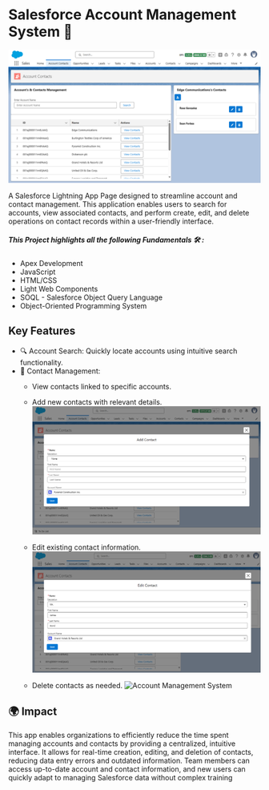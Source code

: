 # Salesforce Account Management System 🧩

![Account Management System](https://github.com/jamy155/SF_Account-Management-System/blob/a148e144df7ed68217b300754fe1522e466b39ea/snapshots/Account_Contacts_View.png)

A Salesforce Lightning App Page designed to streamline account and contact management. This application enables users to search for accounts, view associated contacts, and perform create, edit, and delete operations on contact records within a user-friendly interface.

##### This Project highlights all the following Fundamentals 🛠️ :

- Apex Development
- JavaScript
- HTML/CSS
- Light Web Components
- SOQL - Salesforce Object Query Language
- Object-Oriented Programming System

## Key Features
- 🔍 Account Search: Quickly locate accounts using intuitive search functionality.
- 👥 Contact Management:
  - View contacts linked to specific accounts.
  - Add new contacts with relevant details.
     ![Account Management System](https://github.com/jamy155/SF_Account-Management-System/blob/a148e144df7ed68217b300754fe1522e466b39ea/snapshots/Add_Contact.png)
    
  - Edit existing contact information.
     ![Account Management System](https://github.com/jamy155/SF_Account-Management-System/blob/a148e144df7ed68217b300754fe1522e466b39ea/snapshots/Edit_Contact.png)
  
  - Delete contacts as needed.
    ![Account Management System](https://github.com/jamy155/SF_Account-Management-System/blob/a148e144df7ed68217b300754fe1522e466b39ea/snapshots/Delete_Contact2.png)

## 🌍 Impact

This app enables organizations to efficiently reduce the time spent managing accounts and contacts by providing a centralized, intuitive interface. It allows for real-time creation, editing, and deletion of contacts, reducing data entry errors and outdated information. Team members can access up-to-date account and contact information, and new users can quickly adapt to managing Salesforce data without complex training
    

